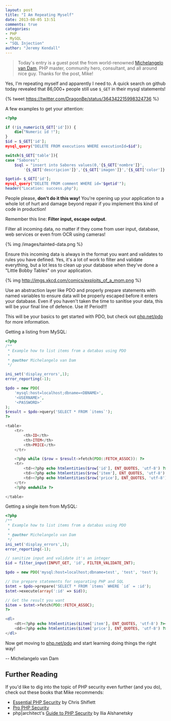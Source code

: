 ```yaml
---
layout: post
title: "I Am Repeating Myself"
date: 2013-08-05 13:51
comments: true
categories: 
- PHP
- MySQL
- "SQL Injection"
author: "Jeremy Kendall"
---
```


> Today's entry is a guest post the from world-renowned [Michelangelo van Dam](https://twitter.com/DragonBe), PHP master, community hero, consultant, and all around nice guy.  Thanks for the post, Mike!

Yes, I'm repeating myself and apparently I need to. A quick search on github today revealed that 86,000+ people still use `$_GET` in their mysql statements!

{% tweet https://twitter.com/DragonBe/status/364342215998324736 %}

A few examples to get your attention:

```php
<?php

if (!is_numeric($_GET['id'])) {
    die("Numeric id !");
}
$id = $_GET['id'];
mysql_query("DELETE FROM executions WHERE executionId=$id");

switch($_GET['table']){
case "Sabores":
    $sql = "insert into Sabores values(0,'{$_GET['nombre']}',
        '{$_GET['descripcion']}','{$_GET['imagen']}','{$_GET['color']}')";

$getid= $_GET['id'];
mysql_query("DELETE FROM comment WHERE id='$getid'");
header("Location: success.php");
```

People please, **don't do it this way!** You're opening up your application to a whole lot of hurt and damage beyond repair if you implement this kind of code in production!

Remember this line: **Filter input, escape output**.

Filter all incoming data, no matter if they come from user input, database, web services or even from OCR using cameras!

{% img /images/tainted-data.png %}

Ensure this incoming data is always in the format you want and validates to rules you have defined. Yes, it's a lot of work to filter and validate everything, but a lot less to clean up your database when they've done a "Little Bobby Tables" on your application.

{% img http://imgs.xkcd.com/comics/exploits_of_a_mom.png %}

Use an abstraction layer like PDO and properly prepare statements with named variables to ensure data will be properly escaped before it enters your database. Even if you haven't taken the time to sanitise your data, this will be your final line of defence. Use it! Period!!!

This will be your basics to get started with PDO, but check out [php.net/pdo](php.net/pdo) for more information.

Getting a listing from MySQL:

```php
<?php
/**
 * Example how to list items from a databas using PDO
 *
 * @author Michelangelo van Dam
 */

ini_set('display_errors',1);
error_reporting(-1);

$pdo = new PDO(
    'mysql:host=localhost;dbname=<DBNAME>',
    '<USERNAME>',
    '<PASSWORD>'
);
$result = $pdo->query('SELECT * FROM `items`');
?>

<table>
    <tr>
        <th>ID</th>
        <th>ITEM</th>
        <th>PRICE</th>
    </tr>

    <?php while ($row = $result->fetch(PDO::FETCH_ASSOC)): ?>
    <tr>
        <td><?php echo htmlentities($row['id'], ENT_QUOTES, 'utf-8') ?></td>
        <td><?php echo htmlentities($row['item'], ENT_QUOTES, 'utf-8') ?></td>
        <td><?php echo htmlentities($row['price'], ENT_QUOTES, 'utf-8') ?></td>
    </tr>
    <?php endwhile ?>

</table>
```

Getting a single item from MySQL:

```php
<?php
/**
 * Example how to list items from a databas using PDO
 *
 * @author Michelangelo van Dam
 */
ini_set('display_errors',1);
error_reporting(-1);

// sanitize input and validate it's an integer
$id = filter_input(INPUT_GET, 'id', FILTER_VALIDATE_INT);

$pdo = new PDO('mysql:host=localhost;dbname=test', 'test', 'test');

// Use prepare statements for separating PHP and SQL
$stmt = $pdo->prepare('SELECT * FROM `items` WHERE `id` = :id');
$stmt->execute(array(':id' => $id));

// Get the result you want
$item = $stmt->fetch(PDO::FETCH_ASSOC);
?>

<dl>
    <dt><?php echo htmlentities($item['item'], ENT_QUOTES, 'utf-8') ?></dt>
    <dd><?php echo htmlentities($item['price'], ENT_QUOTES, 'utf-8') ?></dd>
</dl>
```

Now get moving to [php.net/pdo](php.net/pdo) and start learning doing things the right way!

-- Michelangelo van Dam

## Further Reading

If you'd like to dig into the topic of PHP security even further (and you do), check out these books that Mike recommends:

* [Essential PHP Security](http://amzn.com/059600656X) by Chris Shiflett
* [Pro PHP Security](http://amzn.com/1430233184)
* php|architect's [Guide to PHP Security](http://amzn.com/0973862106) by Ilia Alshanetsky
